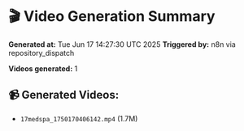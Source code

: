 # 🎬 Video Generation Summary

**Generated at:** Tue Jun 17 14:27:30 UTC 2025
**Triggered by:** n8n via repository_dispatch

**Videos generated:** 1

## 📹 Generated Videos:
- `17medspa_1750170406142.mp4` (1.7M)
